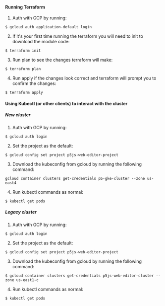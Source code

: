 #### Running Terraform

1. Auth with GCP by running:

```
$ gcloud auth application-default login
```

2. If it's your first time running the terraform you will need to init to download the module code:

```
$ terraform init
```

3. Run plan to see the changes terraform will make:

```
$ terraform plan
```

4. Run apply if the changes look correct and terraform will prompt you to confirm the changes:

```
$ terraform apply
```

#### Using Kubectl (or other clients) to interact with the cluster

##### New cluster

1. Auth with GCP by running:

```
$ gcloud auth login
```

2. Set the project as the default:

```
$ gcloud config set project p5js-web-editor-project
```

3. Download the kubeconfig from gcloud by running the following command:

```
gcloud container clusters get-credentials p5-gke-cluster --zone us-east4
```

4. Run kubectl commands as normal:

```
$ kubectl get pods
```

##### Legacy cluster

1. Auth with GCP by running:

```
$ gcloud auth login
```

2. Set the project as the default:

```
$ gcloud config set project p5js-web-editor-project
```

3. Download the kubeconfig from gcloud by running the following command:

```
$ gcloud container clusters get-credentials p5js-web-editor-cluster --zone us-east1-c
```

4. Run kubectl commands as normal:

```
$ kubectl get pods
```
